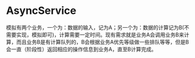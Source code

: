 # AsyncService
模拟有两个业务，一个为：数据的输入，记为A；另一个为：数据的计算记为B(不需要实现，模拟即可)，计算需要一定时间。现有需求就是业务A会调用业务B来计算，而且业务B是有计算队列的，B会根据业务A优先等级做一些排队等等，但是B会一直（阶段性）返回相应的操作信息到业务A，直至B计算完成。
